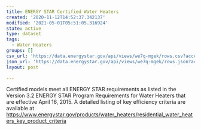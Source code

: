 ```yaml
---
title: ENERGY STAR Certified Water Heaters
created: '2020-11-12T14:52:37.342137'
modified: '2021-05-01T05:51:05.316924'
state: active
type: dataset
tags:
  - Water Heaters
groups: []
csv_url: 'https://data.energystar.gov/api/views/we7q-mgek/rows.csv?accessType=DOWNLOAD'
json_url: 'https://data.energystar.gov/api/views/we7q-mgek/rows.json?accessType=DOWNLOAD'
layout: post

---
```

Certified models meet all ENERGY STAR requirements as listed in the Version 3.2 ENERGY STAR Program Requirements for Water Heaters that are effective April 16, 2015. A detailed listing of key efficiency criteria are available at https://www.energystar.gov/products/water_heaters/residential_water_heaters_key_product_criteria
